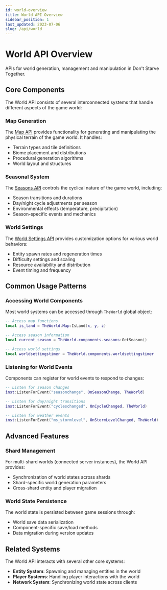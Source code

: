 ```yaml
---
id: world-overview
title: World API Overview
sidebar_position: 1
last_updated: 2023-07-06
slug: /api/world
---
```


# World API Overview

APIs for world generation, management and manipulation in Don't Starve Together.

## Core Components

The World API consists of several interconnected systems that handle different aspects of the game world:

### Map Generation

The [Map API](map.md) provides functionality for generating and manipulating the physical terrain of the game world. It handles:

- Terrain types and tile definitions
- Biome placement and distributions
- Procedural generation algorithms
- World layout and structures

### Seasonal System

The [Seasons API](seasons.md) controls the cyclical nature of the game world, including:

- Season transitions and durations
- Day/night cycle adjustments per season
- Environmental effects (temperature, precipitation)
- Season-specific events and mechanics

### World Settings

The [World Settings API](worldsettings.md) provides customization options for various world behaviors:

- Entity spawn rates and regeneration times
- Difficulty settings and scaling
- Resource availability and distribution
- Event timing and frequency

## Common Usage Patterns

### Accessing World Components

Most world systems can be accessed through `TheWorld` global object:

```lua
-- Access map functions
local is_land = TheWorld.Map:IsLand(x, y, z)

-- Access season information
local current_season = TheWorld.components.seasons:GetSeason()

-- Access world settings
local worldsettingstimer = TheWorld.components.worldsettingstimer
```

### Listening for World Events

Components can register for world events to respond to changes:

```lua
-- Listen for season changes
inst:ListenForEvent("seasonchange", OnSeasonChange, TheWorld)

-- Listen for day/night transitions
inst:ListenForEvent("cycleschanged", OnCycleChanged, TheWorld)

-- Listen for weather events
inst:ListenForEvent("ms_stormlevel", OnStormLevelChanged, TheWorld)
```

## Advanced Features

### Shard Management

For multi-shard worlds (connected server instances), the World API provides:

- Synchronization of world states across shards
- Shard-specific world generation parameters
- Cross-shard entity and player migration

### World State Persistence

The world state is persisted between game sessions through:

- World save data serialization
- Component-specific save/load methods
- Data migration during version updates

## Related Systems

The World API interacts with several other core systems:

- **Entity System**: Spawning and managing entities in the world
- **Player Systems**: Handling player interactions with the world
- **Network System**: Synchronizing world state across clients 
